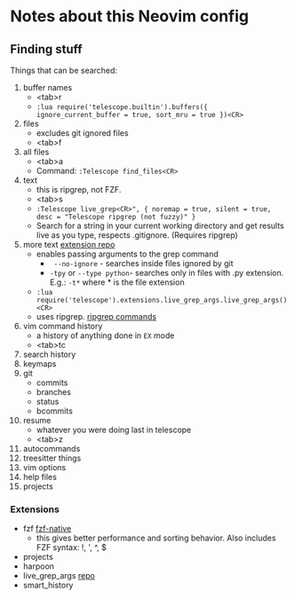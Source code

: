 # Notes about this Neovim config

## Finding stuff

Things that can be searched:

1. buffer names 
   - \<tab\>r
   - `:lua require('telescope.builtin').buffers({ ignore_current_buffer = true, sort_mru = true })<CR>`
2. files
   - excludes git ignored files
   - \<tab\>f
3. all files
   - \<tab\>a
   - Command: `:Telescope find_files<CR>`
4. text
   - this is ripgrep, not FZF. 
   - \<tab\>s
   - `:Telescope live_grep<CR>", { noremap = true, silent = true, desc = "Telescope ripgrep (not fuzzy)" }`
   - Search for a string in your current working directory and get results live as you type,
     respects .gitignore. (Requires ripgrep)
1. more text [extension repo](https://github.com/nvim-telescope/telescope-live-grep-args.nvim)
   - enables passing arguments to the grep command
       - ` --no-ignore` - searches inside files ignored by git
       - `-tpy` or `--type python`- searches only in files with .py extension. E.g.: `-t*` where * is the file extension
   - `:lua require('telescope').extensions.live_grep_args.live_grep_args()<CR>` 
   - uses ripgrep. [ripgrep commands](https://github.com/BurntSushi/ripgrep/blob/master/GUIDE.md)
2. vim command history
   - a history of anything done in `EX` mode
   - \<tab\>tc
3. search history
4. keymaps
5. git
    - commits
    - branches
    - status
    - bcommits
6. resume
    - whatever you were doing last in telescope
    - \<tab\>z
7. autocommands
8. treesitter things
9. vim options
10. help files
11. projects

### Extensions

- fzf [fzf-native](https://github.com/nvim-telescope/telescope-fzf-native.nvim)
    - this gives better performance and sorting behavior. Also includes FZF syntax: \!, \', \^, \$
- projects
- harpoon
- live_grep_args [repo](https://github.com/nvim-telescope/telescope-live-grep-args.nvim)
- smart_history

